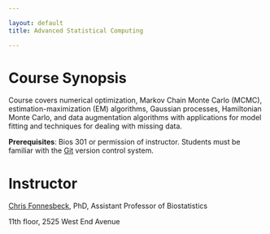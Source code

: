 ```yaml
---

layout: default
title: Advanced Statistical Computing

---
```


# Course Synopsis

Course covers numerical optimization, Markov Chain Monte Carlo (MCMC), estimation-maximization (EM) algorithms, Gaussian processes, Hamiltonian Monte Carlo, and data augmentation algorithms with applications for model fitting and techniques for dealing with missing data.

**Prerequisites**: Bios 301 or permission of instructor. Students must be familiar with the [Git](http://git-scm.com/) version control system.


# Instructor

[Chris Fonnesbeck](chris.fonnesbeck@vanderbilt.edu), PhD, Assistant Professor of Biostatistics

11th floor, 2525 West End Avenue
